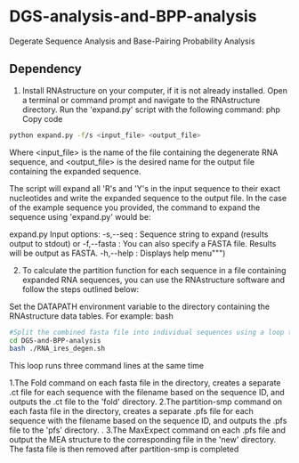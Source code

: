 # DGS-analysis-and-BPP-analysis
Degerate Sequence Analysis and Base-Pairing Probability Analysis
## Dependency
 1.  Install RNAstructure on your computer, if it is not already installed.
Open a terminal or command prompt and navigate to the RNAstructure directory.
Run the 'expand.py' script with the following command:
php
Copy code
```sh
python expand.py -f/s <input_file> <output_file>
```
Where <input_file> is the name of the file containing the degenerate RNA sequence, and <output_file> is the desired name for the output file containing the expanded sequence.

The script will expand all 'R's and 'Y's in the input sequence to their exact nucleotides and write the expanded sequence to the output file.
In the case of the example sequence you provided, the command to expand the sequence using 'expand.py' would be:


expand.py Input options:
        -s,--seq    : Sequence string to expand (results output to stdout)
               or
        -f,--fasta  : You can also specify a FASTA file. Results will be output as FASTA.
        -h,--help   : Displays help menu""")
 


 2.   To calculate the partition function for each sequence in a file containing expanded RNA sequences, you can use the RNAstructure software and follow the steps outlined below:

Set the DATAPATH environment variable to the directory containing the RNAstructure data tables. For example:
bash

```sh
#Split the combined fasta file into individual sequences using a loop that reads the input file line by line and writes each sequence to a separate file. For example:
cd DGS-and-BPP-analysis
bash ./RNA_ires_degen.sh
```
This loop runs three command lines at the same time
 
 1.The Fold command on each fasta file in the directory, creates a separate .ct file for each sequence with the filename based on the sequence ID, and outputs the .ct file to the 'fold' directory. 
 2.The partition-smp command on each fasta file in the directory, creates a separate .pfs file for each sequence with the filename based on the sequence ID, and outputs the .pfs file to the 'pfs' directory. .
 3.The MaxExpect command on each .pfs file and output the MEA structure to the corresponding file in the 'new' directory. The fasta file is then removed after partition-smp is completed

